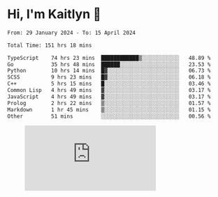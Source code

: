 # Hi, I'm Kaitlyn 👋
<!--START_SECTION:waka-->

```txt
From: 29 January 2024 - To: 15 April 2024

Total Time: 151 hrs 18 mins

TypeScript    74 hrs 23 mins  ████████████▒░░░░░░░░░░░░   48.89 %
Go            35 hrs 48 mins  ██████░░░░░░░░░░░░░░░░░░░   23.53 %
Python        10 hrs 14 mins  █▓░░░░░░░░░░░░░░░░░░░░░░░   06.73 %
SCSS          9 hrs 23 mins   █▓░░░░░░░░░░░░░░░░░░░░░░░   06.18 %
C++           5 hrs 15 mins   █░░░░░░░░░░░░░░░░░░░░░░░░   03.46 %
Common Lisp   4 hrs 49 mins   ▓░░░░░░░░░░░░░░░░░░░░░░░░   03.17 %
JavaScript    4 hrs 49 mins   ▓░░░░░░░░░░░░░░░░░░░░░░░░   03.17 %
Prolog        2 hrs 22 mins   ▒░░░░░░░░░░░░░░░░░░░░░░░░   01.57 %
Markdown      1 hr 45 mins    ▒░░░░░░░░░░░░░░░░░░░░░░░░   01.15 %
Other         51 mins         ░░░░░░░░░░░░░░░░░░░░░░░░░   00.56 %
```

<!--END_SECTION:waka-->

<figure><embed src="https://wakatime.com/share/@018d58bc-3d22-46c9-b2d7-4ed36fb8172d/243b5d9b-77cd-4133-89ff-dcc8f225fa18.svg"></embed></figure>
